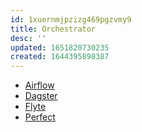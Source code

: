 ```yaml
---
id: 1xuernmjpzizg469pgzvmy9
title: Orchestrator
desc: ''
updated: 1651820730235
created: 1644395898387
---
```


* [Airflow](orchestrator.airflow.md)
* [Dagster](orchestrator.dagster.md)
* [Flyte](https://flyte.org/)
* [Perfect](https://www.prefect.io)
